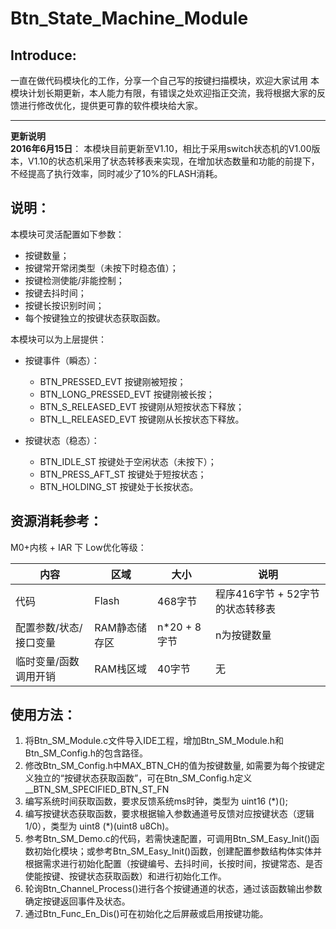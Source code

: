 # Btn_State_Machine_Module
## Introduce:
一直在做代码模块化的工作，分享一个自己写的按键扫描模块，欢迎大家试用
本模块计划长期更新，本人能力有限，有错误之处欢迎指正交流，我将根据大家的反馈进行修改优化，提供更可靠的软件模块给大家。   

---
**更新说明**   
**2016年6月15日**： 本模块目前更新至V1.10，相比于采用switch状态机的V1.00版本，V1.10的状态机采用了状态转移表来实现，在增加状态数量和功能的前提下，不经提高了执行效率，同时减少了10%的FLASH消耗。

## 说明：
本模块可灵活配置如下参数：
* 按键数量；
* 按键常开常闭类型（未按下时稳态值）；
* 按键检测使能/非能控制；
* 按键去抖时间；
* 按键长按识别时间；
* 每个按键独立的按键状态获取函数。
   
本模块可以为上层提供：
* 按键事件（瞬态）：
  * BTN_PRESSED_EVT        按键刚被短按；
  * BTN_LONG_PRESSED_EVT   按键刚被长按；
  * BTN_S_RELEASED_EVT     按键刚从短按状态下释放；
  * BTN_L_RELEASED_EVT     按键刚从长按状态下释放。
  
* 按键状态（稳态）：
  * BTN_IDLE_ST            按键处于空闲状态（未按下）；
  * BTN_PRESS_AFT_ST       按键处于短按状态；
  * BTN_HOLDING_ST         按键处于长按状态。

## 资源消耗参考：
M0+内核 + IAR 下 Low优化等级：  

 内容 | 区域 | 大小 | 说明                                                  
 ------------ | ------------ | ------------ | -------------
 代码 | Flash | 468字节 | 程序416字节 + 52字节的状态转移表                                                    
 配置参数/状态/接口变量 | RAM静态储存区 | n*20 + 8字节 | n为按键数量  
 临时变量/函数调用开销 | RAM栈区域 | 40字节 | 无   
         
## 使用方法：
1. 将Btn_SM_Module.c文件导入IDE工程，增加Btn_SM_Module.h和Btn_SM_Config.h的包含路径。
2. 修改Btn_SM_Config.h中MAX_BTN_CH的值为按键数量, 如需要为每个按键定义独立的“按键状态获取函数”，可在Btn_SM_Config.h定义 __BTN_SM_SPECIFIED_BTN_ST_FN
3. 编写系统时间获取函数，要求反馈系统ms时钟，类型为 uint16 (*)();
4. 编写按键状态获取函数，要求根据输入参数通道号反馈对应按键状态（逻辑1/0），类型为 uint8 (*)(uint8 u8Ch)。
5. 参考Btn_SM_Demo.c的代码，若需快速配置，可调用Btn_SM_Easy_Init()函数初始化模块；或参考Btn_SM_Easy_Init()函数，创建配置参数结构体实体并根据需求进行初始化配置（按键编号、去抖时间，长按时间，按键常态、是否使能按键、按键状态获取函数）和进行初始化工作。
8. 轮询Btn_Channel_Process()进行各个按键通道的状态，通过该函数输出参数确定按键返回事件及状态。
9. 通过Btn_Func_En_Dis()可在初始化之后屏蔽或启用按键功能。
